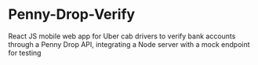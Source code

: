# Penny-Drop-Verify
React JS mobile web app for Uber cab drivers to verify bank accounts through a Penny Drop API, integrating a Node server with a mock endpoint for testing

